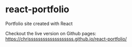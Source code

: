 # react-portfolio
Portfolio site created with React

Checkout the live version on Github pages: https://chrisssssssssssssssssss.github.io/react-portfolio/

